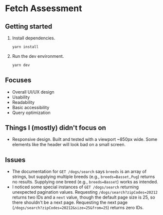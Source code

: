 # Fetch Assessment

## Getting started

1. Install dependencies.
   ```sh
   yarn install
   ```
2. Run the dev environment.
   ```sh
   yarn dev
   ```

## Focuses

- Overall UI/UX design
- Usability
- Readability
- Basic accessibility
- Query optimization

## Things I (mostly) didn't focus on

- Responsive design. Built and tested with a viewport ~850px wide. Some elements like the header will look bad on a small screen.

## Issues

- The documentation for `GET /dogs/search` says `breeds` is an array of strings, but supplying multiple breeds (e.g., `breeds=Basset,Pug`) returns no results. Supplying one breed (e.g., `breeds=Basset`) works as intended.
- I noticed some special instances of `GET /dogs/search` returning unexpected pagination values. Requesting `/dogs/search?zipCodes=20212` returns two IDs and a `next` value, though the default page size is 25, so there shouldn't be a next page. Requesting the next page (`/dogs/search?zipCodes=20212&size=25&from=25`) returns zero IDs.
